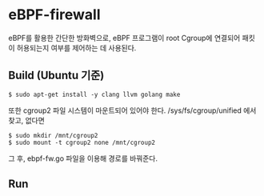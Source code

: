 # eBPF-firewall

eBPF를 활용한 간단한 방화벽으로, eBPF 프로그램이 root Cgroup에 연결되어 패킷이 허용되는지 여부를 제어하는 데 사용된다.




## Build (Ubuntu 기준)

```
$ sudo apt-get install -y clang llvm golang make
```

또한 cgroup2 파일 시스템이 마운트되어 있어야 한다.
/sys/fs/cgroup/unified 에서 찾고, 없다면
```
$ sudo mkdir /mnt/cgroup2
$ sudo mount -t cgroup2 none /mnt/cgroup2
```

그 후, ebpf-fw.go 파일을 이용해 경로를 바꿔준다.



## Run



